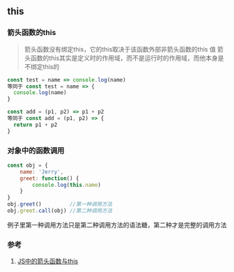 ## this

### 箭头函数的this
> 箭头函数没有绑定this，它的this取决于该函数外部非箭头函数的this 值
> 箭头函数的this其实是定义时的作用域，而不是运行时的作用域，而他本身是不绑定this的

```js
const test = name => console.log(name) 
等同于 const test = name => {
  console.log(name)
}

const add = (p1, p2) => p1 + p2
等同于 const add = (p1, p2) => {
  return p1 + p2
}
```

### 对象中的函数调用
```js
const obj = {
    name: 'Jerry',
    greet: function() {
        console.log(this.name)
    }
}
obj.greet()         //第一种调用方法
obj.greet.call(obj) //第二种调用方法
```

例子里第一种调用方法只是第二种调用方法的语法糖，第二种才是完整的调用方法

### 参考
1. [JS中的箭头函数与this](https://juejin.im/post/5aa1eb056fb9a028b77a66fd)